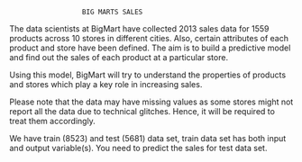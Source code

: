                       BIG MARTS SALES

The data scientists at BigMart have collected 2013 sales data for 1559 products across 10 stores in different cities. 
Also, certain attributes of each product and store have been defined. The aim is to build a predictive model and find out the sales of each product at a particular store.

Using this model, BigMart will try to understand the properties of products and stores which play a key role in increasing sales.

Please note that the data may have missing values as some stores might not report all the data due to technical glitches. 
Hence, it will be required to treat them accordingly.

We have train (8523) and test (5681) data set, train data set has both input and output variable(s).
You need to predict the sales for test data set.
